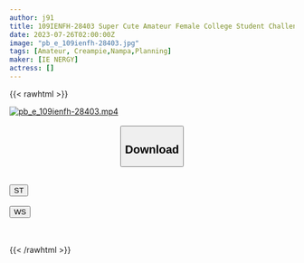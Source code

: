 ```yaml
---
author: j91
title: 109IENFH-28403 Super Cute Amateur Female College Student Challenge! 1 Million Yen If You Can Ejaculate 15 Ml Of Virgin Sperm! While I’m Embarrassed, I’m Blushing While I’m Nuki The Virgin Ji ○ Port! Unbelievable Raw Saddle Brush Wholesale! Haruka-Chan
date: 2023-07-26T02:00:00Z
image: "pb_e_109ienfh-28403.jpg"
tags: [Amateur, Creampie,Nampa,Planning]
maker: [IE NERGY]
actress: []
---
```



{{< rawhtml >}}

<div class="video" data-videoid="7j2yaQKgqeixzG">
    <a href="javascript:;">
        <img src="https://my.j91.asia/posts/pb_e_109ienfh-28403/pb_e_109ienfh-28403.jpg" width="WIDTH" height="HEIGHT" alt="pb_e_109ienfh-28403.mp4" loading="lazy">
    </a>
</div>

<script type="text/javascript" src="https://j91.asia/asset/on-demand-st.js"></script>

<br>
  <link rel="stylesheet" href="https://j91.asia/asset/bs5.css">
  
  <center>
  <button class="btn btn-primary" type="button" data-bs-toggle="collapse" data-bs-target=".multi-collapse" aria-expanded="false" aria-controls="multiCollapseExample1 multiCollapseExample2"><h2>Download</h2></button></center>
</p>
<div class="row">
  <div class="col">
    <div class="collapse multi-collapse" id="multiCollapseExample1">
      <div class="card card-body">
	      	      <br>
<div class="buttons">  
<a href="https://streamtape.to/v/7j2yaQKgqeixzG"><button class="btn-hover color-3"><i class="fa fa-download"></i> ST</button></a></div>
    </div>
  </div>
</div>
  <div class="col">
    <div class="collapse multi-collapse" id="multiCollapseExample2">
      <div class="card card-body">
	      <br>
<div class="buttons">
    <a href="https://wolfstream.tv/ycyi9ppjo22i.html"><button class="btn-hover color-9"><i class="fa fa-download"></i> WS</button></a></div>
<br><br>
      </div>
    </div>
  </div>
</div>

{{< /rawhtml >}}
